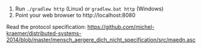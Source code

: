 1. Run `./gradlew http` (Linux) or `gradlew.bat http` (Windows)
2. Point your web browser to http://localhost:8080

Read the protocol specification:
https://github.com/michel-kraemer/distributed-systems-2014/blob/master/mensch_aergere_dich_nicht_specification/src/maedn.asc
